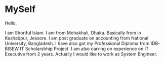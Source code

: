 # MySelf

Hello,

I am Shoriful Islam. I am from Mohakhali, Dhaka. Basically from in Keshabpur, Jessore. I am post graduate on accounting from National University, Bangladesh. I have also got my Professional Diploma from IDB-BISEW IT Scholarshhip Project. I am also carring on experience on IT Executive from 2 years. Actually I would like to work as System Engineer.

